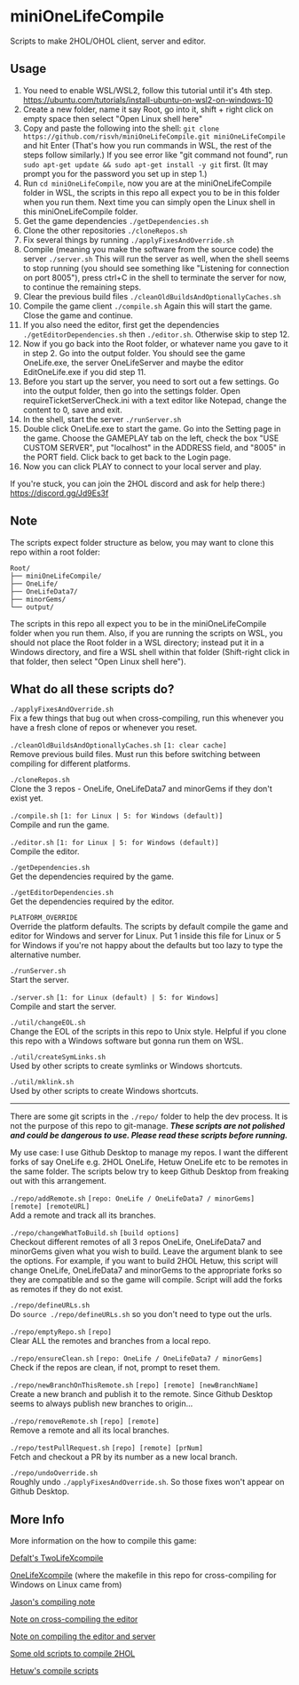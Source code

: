 # miniOneLifeCompile

Scripts to make 2HOL/OHOL client, server and editor.

## Usage

1. You need to enable WSL/WSL2, follow this tutorial until it's 4th step. https://ubuntu.com/tutorials/install-ubuntu-on-wsl2-on-windows-10
2. Create a new folder, name it say Root, go into it, shift + right click on empty space then select "Open Linux shell here"
3. Copy and paste the following into the shell: `git clone https://github.com/risvh/miniOneLifeCompile.git miniOneLifeCompile` and hit Enter (That's how you run commands in WSL, the rest of the steps follow similarly.) If you see error like "git command not found", run `sudo apt-get update && sudo apt-get install -y git` first. (It may prompt you for the password you set up in step 1.)
4. Run `cd miniOneLifeCompile`, now you are at the miniOneLifeCompile folder in WSL, the scripts in this repo all expect you to be in this folder when you run them. Next time you can simply open the Linux shell in this miniOneLifeCompile folder.
5. Get the game dependencies `./getDependencies.sh`
6. Clone the other repositories `./cloneRepos.sh`
7. Fix several things by running `./applyFixesAndOverride.sh`
8. Compile (meaning you make the software from the source code) the server `./server.sh` This will run the server as well, when the shell seems to stop running (you should see something like "Listening for connection on port 8005"), press ctrl+C in the shell to terminate the server for now, to continue the remaining steps.
9. Clear the previous build files `./cleanOldBuildsAndOptionallyCaches.sh`
10. Compile the game client `./compile.sh` Again this will start the game. Close the game and continue.
11. If you also need the editor, first get the dependencies `./getEditorDependencies.sh` then `./editor.sh`. Otherwise skip to step 12.
12. Now if you go back into the Root folder, or whatever name you gave to it in step 2. Go into the output folder. You should see the game OneLife.exe, the server OneLifeServer and maybe the editor EditOneLife.exe if you did step 11.
13. Before you start up the server, you need to sort out a few settings. Go into the output folder, then go into the settings folder. Open requireTicketServerCheck.ini with a text editor like Notepad, change the content to 0, save and exit. 
13. In the shell, start the server `./runServer.sh`
14. Double click OneLife.exe to start the game. Go into the Setting page in the game. Choose the GAMEPLAY tab on the left, check the box "USE CUSTOM SERVER", put "localhost" in the ADDRESS field, and "8005" in the PORT field. Click back to get back to the Login page.
15. Now you can click PLAY to connect to your local server and play.

If you're stuck, you can join the 2HOL discord and ask for help there:) https://discord.gg/Jd9Es3f


## Note 

The scripts expect folder structure as below, you may want to clone this repo within a root folder:
```
Root/
├── miniOneLifeCompile/
├── OneLife/
├── OneLifeData7/
├── minorGems/
└── output/
```

The scripts in this repo all expect you to be in the miniOneLifeCompile folder when you run them. Also, if you are running the scripts on WSL, you should not place the Root folder in a WSL directory; instead put it in a Windows directory, and fire a WSL shell within that folder (Shift-right click in that folder, then select "Open Linux shell here").

## What do all these scripts do?

`./applyFixesAndOverride.sh`  
Fix a few things that bug out when cross-compiling, run this whenever you have a fresh clone of repos or whenever you reset.

`./cleanOldBuildsAndOptionallyCaches.sh` `[1: clear cache]`  
Remove previous build files. Must run this before switching between compiling for different platforms.

`./cloneRepos.sh`  
Clone the 3 repos - OneLife, OneLifeData7 and minorGems if they don't exist yet.

`./compile.sh` `[1: for Linux | 5: for Windows (default)]`  
Compile and run the game.

`./editor.sh` `[1: for Linux | 5: for Windows (default)]`  
Compile the editor.

`./getDependencies.sh`  
Get the dependencies required by the game.

`./getEditorDependencies.sh`  
Get the dependencies required by the editor.

`PLATFORM_OVERRIDE`  
Override the platform defaults. The scripts by default compile the game and editor for Windows and server for Linux. Put 1 inside this file for Linux or 5 for Windows if you're not happy about the defaults but too lazy to type the alternative number.

`./runServer.sh`  
Start the server.

`./server.sh` `[1: for Linux (default) | 5: for Windows]`  
Compile and start the server.

`./util/changeEOL.sh`  
Change the EOL of the scripts in this repo to Unix style. Helpful if you clone this repo with a Windows software but gonna run them on WSL.

`./util/createSymLinks.sh`  
Used by other scripts to create symlinks or Windows shortcuts.

`./util/mklink.sh`  
Used by other scripts to create Windows shortcuts.

---

There are some git scripts in the `./repo/` folder to help the dev process. It is not the purpose of this repo to git-manage. ***These scripts are not polished and could be dangerous to use. Please read these scripts before running.***

My use case: I use Github Desktop to manage my repos. I want the different forks of say OneLife e.g. 2HOL OneLife, Hetuw OneLife etc to be remotes in the same folder. The scripts below try to keep Github Desktop from freaking out with this arrangement.

`./repo/addRemote.sh`  `[repo: OneLife / OneLifeData7 / minorGems] [remote] [remoteURL]`  
Add a remote and track all its branches.

`./repo/changeWhatToBuild.sh` `[build options]`  
Checkout different remotes of all 3 repos OneLife, OneLifeData7 and minorGems given what you wish to build. Leave the argument blank to see the options. For example, if you want to build 2HOL Hetuw, this script will change OneLife, OneLifeData7 and minorGems to the appropriate forks so they are compatible and so the game will compile. Script will add the forks as remotes if they do not exist.

`./repo/defineURLs.sh`  
Do `source ./repo/defineURLs.sh` so you don't need to type out the urls.

`./repo/emptyRepo.sh` `[repo]`  
Clear ALL the remotes and branches from a local repo.

`./repo/ensureClean.sh` `[repo: OneLife / OneLifeData7 / minorGems]`  
Check if the repos are clean, if not, prompt to reset them.

`./repo/newBranchOnThisRemote.sh`  `[repo] [remote] [newBranchName]`  
Create a new branch and publish it to the remote. Since Github Desktop seems to always publish new branches to origin...

`./repo/removeRemote.sh`  `[repo] [remote]`  
Remove a remote and all its local branches.

`./repo/testPullRequest.sh`  `[repo] [remote] [prNum]`  
Fetch and checkout a PR by its number as a new local branch.

`./repo/undoOverride.sh`  
Roughly undo `./applyFixesAndOverride.sh`. So those fixes won't appear on Github Desktop.


## More Info

More information on the how to compile this game:

[Defalt's TwoLifeXcompile](https://github.com/Defalt36/TwoLifeXcompile)

[OneLifeXcompile](https://github.com/Joriom/OneLifeXcompile) (where the makefile in this repo for cross-compiling for Windows on Linux came from)

[Jason's compiling note](http://onehouronelife.com/compileNotes.php?nocounter=1)

[Note on cross-compiling the editor](https://github.com/jasonrohrer/OneLife/blob/dba27afbcee804026962f9fae319540f45fd6e42/documentation/devProcess/mingwNotes.txt)

[Note on compiling the editor and server](https://github.com/jasonrohrer/OneLife/blob/dba27afbcee804026962f9fae319540f45fd6e42/documentation/EditorAndServerBuildNotes.txt)

[Some old scripts to compile 2HOL](https://github.com/twohoursonelife/2HOL)

[Hetuw's compile scripts](https://github.com/hetuw/OneLife/tree/master/scripts/hetuwScripts)
